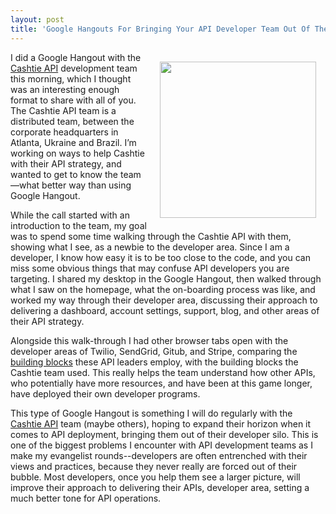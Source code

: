 ```yaml
---
layout: post
title: 'Google Hangouts For Bringing Your API Developer Team Out Of Their Silo'
---
```

<p><img style="padding: 15px;" src="https://s3.amazonaws.com/kinlane-productions/google-plus/google-plus-hangouts.png" alt="" width="250" align="right" /></p>
<p>I did a Google Hangout with the <a title="Cashtie API" href="http://bit.ly/1grzE1H">Cashtie API</a> development team this morning, which I thought was an interesting enough format to share with all of you. The Cashtie API team is a distributed team, between the corporate headquarters in Atlanta, Ukraine and Brazil. I&rsquo;m working on ways to help Cashtie with their API strategy, and wanted to get to know the team&mdash;what better way than using Google Hangout.</p>
<p>While the call started with an introduction to the team, my goal was to spend some time walking through the Cashtie API with them, showing what I see, as a newbie to the developer area. Since I am a developer, I know how easy it is to be too close to the code, and you can miss some obvious things that may confuse API developers you are targeting. I shared my desktop in the Google Hangout, then walked through what I saw on the homepage, what the on-boarding process was like, and worked my way through their developer area, discussing their approach to delivering a dashboard, account settings, support, blog, and other areas of their API strategy.</p>
<p>Alongside this walk-through I had other browser tabs open with the developer areas of Twilio, SendGrid, Gitub, and Stripe, comparing the <a title="API building blocks" href="http://management.apievangelist.com/building-blocks.html">building blocks</a> these API leaders employ, with the building blocks the Cashtie team used. This really helps the team understand how other APIs, who potentially have more resources, and have been at this game longer, have deployed their own developer programs.</p>
<p>This type of Google Hangout is something I will do regularly with the <a title="Cashtie API" href="/admin/blog/Cashtie API">Cashtie API</a> team (maybe others), hoping to expand their horizon when it comes to API deployment, bringing them out of their developer silo. This is one of the biggest problems I encounter with API development teams as I make my evangelist rounds--developers are often entrenched with their views and practices, because they never really are forced out of their bubble. Most developers, once you help them see a larger picture, will improve their approach to delivering their APIs, developer area, setting a much better tone for API operations.</p>